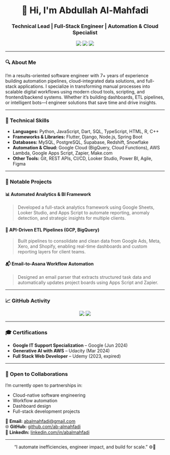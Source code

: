 <!-- GitHub Profile README aligned with Abdullah Al-Mahfadi's CV -->

<h1 align="center">👋 Hi, I'm Abdullah Al-Mahfadi</h1>
<h3 align="center">Technical Lead | Full-Stack Engineer | Automation & Cloud Specialist</h3>

<p align="center">
  <a href="https://github.com/ab-almahfadi"><img src="https://img.shields.io/github/followers/ab-almahfadi?label=GitHub&style=social" /></a>
  <a href="https://www.linkedin.com/in/abalmahfadi/"><img src="https://img.shields.io/badge/LinkedIn-AbdullahAlMahfadi-blue?logo=linkedin&style=flat-square" /></a>
  <a href="mailto:abalmahfadi@gmail.com"><img src="https://img.shields.io/badge/Email-abalmahfadi@gmail.com-informational?logo=gmail&style=flat-square" /></a>
</p>

---

### 🔍 About Me
I’m a results-oriented software engineer with 7+ years of experience building automation pipelines, cloud-integrated data solutions, and full-stack applications. I specialize in transforming manual processes into scalable digital workflows using modern cloud tools, scripting, and frontend/backend systems. Whether it’s building dashboards, ETL pipelines, or intelligent bots—I engineer solutions that save time and drive insights.

---

### 🧠 Technical Skills

- **Languages:** Python, JavaScript, Dart, SQL, TypeScript, HTML, R, C++
- **Frameworks & Libraries:** Flutter, Django, Node.js, Spring Boot
- **Databases:** MySQL, PostgreSQL, Supabase, Redshift, Snowflake
- **Automation & Cloud:** Google Cloud (BigQuery, Cloud Functions), AWS Lambda, Google Apps Script, Zapier, Make.com
- **Other Tools:** Git, REST APIs, CI/CD, Looker Studio, Power BI, Agile, Figma

---

### 🚀 Notable Projects

#### 📊 Automated Analytics & BI Framework
> Developed a full-stack analytics framework using Google Sheets, Looker Studio, and Apps Script to automate reporting, anomaly detection, and strategic insights for multiple clients.

#### 🔁 API-Driven ETL Pipelines (GCP, BigQuery)
> Built pipelines to consolidate and clean data from Google Ads, Meta, Xero, and Shopify, enabling real-time dashboards and custom reporting layers for client teams.

#### 📬 Email-to-Asana Workflow Automation
> Designed an email parser that extracts structured task data and automatically updates project boards using Apps Script and Zapier.

---

### 📈 GitHub Activity
<p align="center">
  <img src="https://github-readme-stats.vercel.app/api?username=ab-almahfadi&show_icons=true&theme=dark&hide_border=true" />
  <img src="https://github-readme-stats.vercel.app/api/top-langs/?username=ab-almahfadi&layout=compact&theme=dark&hide_border=true" />
</p>

---

### 🎓 Certifications
 
- **Google IT Support Specialization** – Google (Jun 2024)  
- **Generative AI with AWS** – Udacity (Mar 2024)  
- **Full Stack Web Developer** – Udemy (2023, expired)

---

### 🤝 Open to Collaborations

I’m currently open to partnerships in:
- Cloud-native software engineering
- Workflow automation
- Dashboard design
- Full-stack development projects

📧 **Email:** [abalmahfadi@gmail.com](mailto:abalmahfadi@gmail.com)  
🌐 **GitHub:** [github.com/ab-almahfadi](https://github.com/ab-almahfadi)  
🔗 **LinkedIn:** [linkedin.com/in/abalmahfadi](https://www.linkedin.com/in/abalmahfadi/)

---

<p align="center">“I automate inefficiencies, engineer impact, and build for scale.” ⚙️🚀</p>
